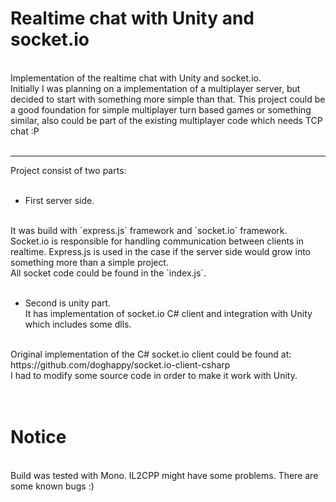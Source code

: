 # Realtime chat with Unity and socket.io
<br>
Implementation of the realtime chat with Unity and socket.io.<br>
Initially I was planning on a implementation of a multiplayer server, but decided to start with something more simple than that. This project could be a good foundation for simple multiplayer turn based games or something similar, also could be part of the existing multiplayer code which needs TCP chat :P
<br><br>


***


Project consist of two parts:
<br>
<br>
* First server side. 
<br>
It was build with `express.js` framework and `socket.io` framework. Socket.io is responsible for handling communication between clients in realtime. Express.js is used in the case if the server side would grow into something more than a simple project.<br>
All socket code could be found in the `index.js`.
<br><br>

* Second is unity part. 
<br>It has implementation of socket.io C# client and integration with Unity which includes some dlls. 
<br>
Original implementation of the C# socket.io client could be found at:<br> 
https://github.com/doghappy/socket.io-client-csharp
<br>
I had to modify some source code in order to make it work with Unity.
<br>
<br><br>

# Notice
<br>
Build was tested with Mono. IL2CPP might have some problems. There are some known bugs :)
